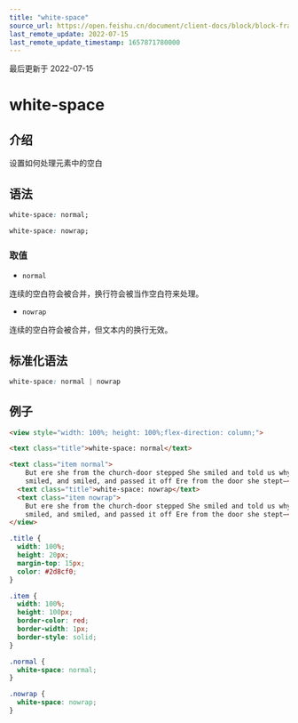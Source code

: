 ```yaml
---
title: "white-space"
source_url: https://open.feishu.cn/document/client-docs/block/block-frame/code-components-and-structure/view-layer/ttss/attributes/text/white-space
last_remote_update: 2022-07-15
last_remote_update_timestamp: 1657871780000
---
```

最后更新于 2022-07-15

# white-space

## 介绍

设置如何处理元素中的空白

## 语法

```css
white-space: normal;

white-space: nowrap;
```

### 取值

-   `normal`

连续的空白符会被合并，换行符会被当作空白符来处理。

-   `nowrap`

连续的空白符会被合并，但文本内的换行无效。

## 标准化语法

```css
white-space: normal | nowrap
```

## 例子

```html
<view style="width: 100%; height: 100%;flex-direction: column;">

<text class="title">white-space: normal</text>

<text class="item normal">
    But ere she from the church-door stepped She smiled and told us why: 'It was a wicked woman's curse,' Quoth she, 'and what care I?' She
    smiled, and smiled, and passed it off Ere from the door she stept—</text>
  <text class="title">white-space: nowrap</text>
  <text class="item nowrap">
    But ere she from the church-door stepped She smiled and told us why: 'It was a wicked woman's curse,' Quoth she, 'and what care I?' She
    smiled, and smiled, and passed it off Ere from the door she stept—</text>
</view>
```

```css
.title {
  width: 100%;
  height: 20px;
  margin-top: 15px;
  color: #2d8cf0;
}

.item {
  width: 100%;
  height: 100px;
  border-color: red;
  border-width: 1px;
  border-style: solid;
}

.normal {
  white-space: normal;
}

.nowrap {
  white-space: nowrap;
}
```

